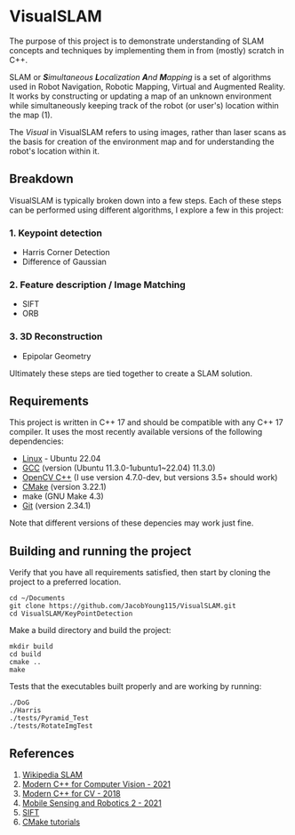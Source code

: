 # VisualSLAM
The purpose of this project is to demonstrate understanding of SLAM concepts and techniques by implementing them in from (mostly) scratch in C++.

SLAM or _**S**imultaneous **L**ocalization **A**nd **M**apping_ is a set of algorithms used in Robot Navigation, Robotic Mapping, Virtual and Augmented Reality. It works by constructing or updating a map of an unknown environment while simultaneously keeping track of the robot (or user's) location within the map (1).

The _Visual_ in VisualSLAM refers to using images, rather than laser scans as the basis for creation of the environment map and for understanding the robot's location within it.


## Breakdown
VisualSLAM is typically broken down into a few steps.
Each of these steps can be performed using different algorithms, I explore a few in this project:

### 1. Keypoint detection
* Harris Corner Detection
* Difference of Gaussian

### 2. Feature description / Image Matching
* SIFT
* ORB

### 3. 3D Reconstruction
* Epipolar Geometry

Ultimately these steps are tied together to create a SLAM solution.


## Requirements
This project is written in C++ 17 and should be compatible with any C++ 17 compiler. It uses the most recently available versions of the following dependencies:
* [Linux](https://ubuntu.com/download/desktop) - Ubuntu 22.04
* [GCC](http://gcc.gnu.org/) (version (Ubuntu 11.3.0-1ubuntu1~22.04) 11.3.0)
* [OpenCV C++](https://docs.opencv.org/4.x/d7/d9f/tutorial_linux_install.html) (I use version 4.7.0-dev, but versions 3.5+ should work)
* [CMake](https://cmake.org/) (version 3.22.1)
* make (GNU Make 4.3)
* [Git](https://git-scm.com/) (version 2.34.1)

Note that different versions of these depencies may work just fine.


## Building and running the project
Verify that you have all requirements satisfied, then start by cloning the project to a preferred location.
```
cd ~/Documents
git clone https://github.com/JacobYoung115/VisualSLAM.git
cd VisualSLAM/KeyPointDetection
```

Make a build directory and build the project:
```
mkdir build
cd build
cmake ..
make
```

Tests that the executables built properly and are working by running:
```
./DoG
./Harris
./tests/Pyramid_Test
./tests/RotateImgTest
```

## References
1. [Wikipedia SLAM](https://en.wikipedia.org/wiki/Simultaneous_localization_and_mapping)
2. [Modern C++ for Computer Vision - 2021](https://www.ipb.uni-bonn.de/teaching/cpp-2021/lectures/)
3. [Modern C++ for CV - 2018](https://www.ipb.uni-bonn.de/teaching/modern-cpp/#slides)
4. [Mobile Sensing and Robotics 2 - 2021](https://www.youtube.com/playlist?list=PLgnQpQtFTOGQh_J16IMwDlji18SWQ2PZ6)
5. [SIFT](https://www.cs.ubc.ca/~lowe/papers/ijcv04.pdf)
6. [CMake tutorials](https://www.youtube.com/watch?v=_yFPO1ofyF0&list=PLK6MXr8gasrGmIiSuVQXpfFuE1uPT615s)
